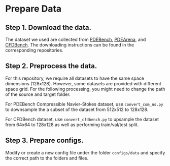 # Prepare Data

## Step 1. Download the data. 

The dataset we used are collected from [PDEBench](https://github.com/pdebench/PDEBench), [PDEArena](https://github.com/pdearena/pdearena), and [CFDBench](https://github.com/luo-yining/CFDBench). The downloading instructions can be found in the corresponding repositories. 

## Step 2. Preprocess the data.
For this repository, we require all datasets to have the same space dimensions (128x128). However, some datasets are provided with different space grid. For the following processing, you might need to change the path of the source and target folder. 

For PDEBench Compressible Navier-Stokes dataset, use `convert_com_ns.py` to downsample the a subset of the dataset from 512x512 to 128x128. 

For CFDBench dataset, use `convert_cfdbench.py` to upsample the dataset from 64x64 to 128x128 as well as performing train/val/test split.

## Step 3. Prepare configs.
Modify or create a new config file under the folder `configs/data` and specify the correct path to the folders and files. 